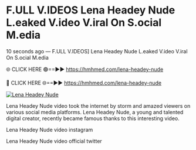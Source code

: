 # F.ULL V.IDEOS Lena Headey Nude L.eaked V.ideo V.iral On S.ocial M.edia

10 seconds ago — F.ULL V.IDEOS] Lena Headey Nude L.eaked V.ideo V.iral On S.ocial M.edia

🌐 CLICK HERE 🟢==►► https://hmhmed.com/lena-headey-nude

🔴 CLICK HERE 🌐==►► https://hmhmed.com/lena-headey-nude

[![Lena Headey Nude](https://i.imgur.com/dJHk4Zq.gif)](https://hmhmed.com/lena-headey-nude)

Lena Headey Nude video took the internet by storm and amazed viewers on various social media platforms. Lena Headey Nude, a young and talented digital creator, recently became famous thanks to this interesting video.

Lena Headey Nude video instagram

Lena Headey Nude video official twitter
